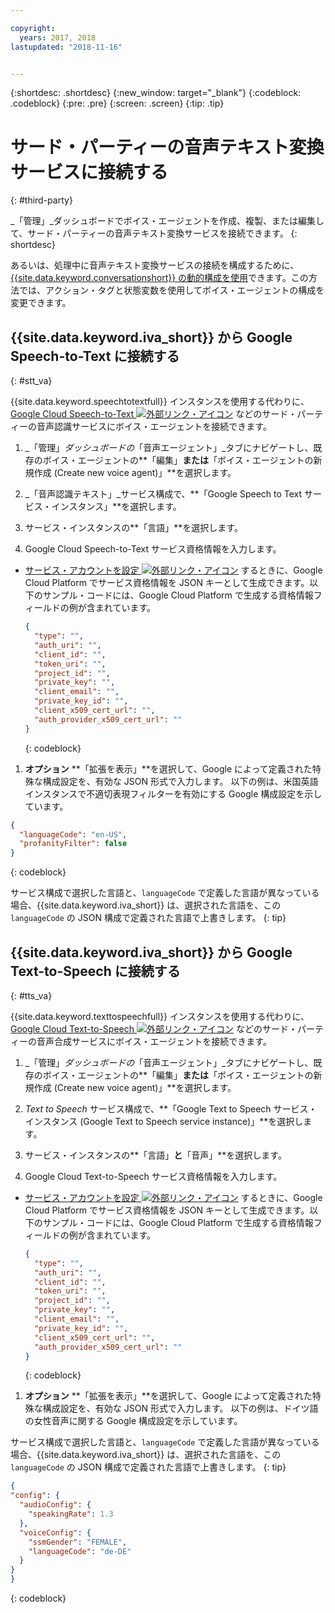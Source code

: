```yaml
---

copyright:
  years: 2017, 2018
lastupdated: "2018-11-16"


---
```


{:shortdesc: .shortdesc}
{:new_window: target="_blank"}
{:codeblock: .codeblock}
{:pre: .pre}
{:screen: .screen}
{:tip: .tip}


# サード・パーティーの音声テキスト変換サービスに接続する
{: #third-party}

_「管理」_ダッシュボードでボイス・エージェントを作成、複製、または編集して、サード・パーティーの音声テキスト変換サービスを接続できます。
{: shortdesc}

あるいは、処理中に音声テキスト変換サービスの接続を構成するために、[{{site.data.keyword.conversationshort}} の動的構成を使用](api_dynamic_config.html)できます。この方法では、アクション・タグと状態変数を使用してボイス・エージェントの構成を変更できます。

## {{site.data.keyword.iva_short}} から Google Speech-to-Text に接続する
{: #stt_va}

{{site.data.keyword.speechtotextfull}} インスタンスを使用する代わりに、[Google Cloud Speech-to-Text ![外部リンク・アイコン](../../icons/launch-glyph.svg "外部リンク・アイコン")](https://cloud.google.com/speech-to-text/) などのサード・パーティーの音声認識サービスにボイス・エージェントを接続できます。

1. _「管理」_ダッシュボードの_「音声エージェント」_タブにナビゲートし、既存のボイス・エージェントの**「編集」**または**「ボイス・エージェントの新規作成 (Create new voice agent)」**を選択します。

1. _「音声認識テキスト」_サービス構成で、**「Google Speech to Text サービス・インスタンス」**を選択します。

1. サービス・インスタンスの**「言語」**を選択します。

1. Google Cloud Speech-to-Text サービス資格情報を入力します。
  * [サービス・アカウントを設定 ![外部リンク・アイコン](../../icons/launch-glyph.svg "外部リンク・アイコン")](https://cloud.google.com/video-intelligence/docs/common/auth#set_up_a_service_account) するときに、Google Cloud Platform でサービス資格情報を JSON キーとして生成できます。以下のサンプル・コードには、Google Cloud Platform で生成する資格情報フィールドの例が含まれています。

    ```json
    {
      "type": "",
      "auth_uri": "",
      "client_id": "",
      "token_uri": "",
      "project_id": "",
      "private_key": "",
      "client_email": "",
      "private_key_id": "",
      "client_x509_cert_url": "",
      "auth_provider_x509_cert_url": ""
    }
    ```
    {: codeblock}

1. **オプション** **「拡張を表示」**を選択して、Google によって定義された特殊な構成設定を、有効な JSON 形式で入力します。
  以下の例は、米国英語インスタンスで不適切表現フィルターを有効にする Google 構成設定を示しています。
  ```json
  {
    "languageCode": "en-US",
    "profanityFilter": false
  }
  ```
  {: codeblock}

  サービス構成で選択した言語と、`languageCode` で定義した言語が異なっている場合、{{site.data.keyword.iva_short}} は、選択された言語を、この `languageCode` の JSON 構成で定義された言語で上書きします。
  {: tip}

## {{site.data.keyword.iva_short}} から Google Text-to-Speech に接続する
{: #tts_va}

{{site.data.keyword.texttospeechfull}} インスタンスを使用する代わりに、[Google Cloud Text-to-Speech ![外部リンク・アイコン](../../icons/launch-glyph.svg "外部リンク・アイコン")](https://cloud.google.com/text-to-speech/) などのサード・パーティーの音声合成サービスにボイス・エージェントを接続できます。

1. _「管理」_ダッシュボードの_「音声エージェント」_タブにナビゲートし、既存のボイス・エージェントの**「編集」**または**「ボイス・エージェントの新規作成 (Create new voice agent)」**を選択します。

1. _Text to Speech_ サービス構成で、**「Google Text to Speech サービス・インスタンス (Google Text to Speech service instance)」**を選択します。

1. サービス・インスタンスの**「言語」**と**「音声」**を選択します。

1. Google Cloud Text-to-Speech サービス資格情報を入力します。
  * [サービス・アカウントを設定 ![外部リンク・アイコン](../../icons/launch-glyph.svg "外部リンク・アイコン")](https://cloud.google.com/video-intelligence/docs/common/auth#set_up_a_service_account) するときに、Google Cloud Platform でサービス資格情報を JSON キーとして生成できます。以下のサンプル・コードには、Google Cloud Platform で生成する資格情報フィールドの例が含まれています。

    ```json
    {
      "type": "",
      "auth_uri": "",
      "client_id": "",
      "token_uri": "",
      "project_id": "",
      "private_key": "",
      "client_email": "",
      "private_key_id": "",
      "client_x509_cert_url": "",
      "auth_provider_x509_cert_url": ""
    }
    ```
    {: codeblock}

1. **オプション** **「拡張を表示」**を選択して、Google によって定義された特殊な構成設定を、有効な JSON 形式で入力します。
  以下の例は、ドイツ語の女性音声に関する Google 構成設定を示しています。

  サービス構成で選択した言語と、`languageCode` で定義した言語が異なっている場合、{{site.data.keyword.iva_short}} は、選択された言語を、この `languageCode` の JSON 構成で定義された言語で上書きします。
  {: tip}

  ```json
  {
  "config": {
    "audioConfig": {
      "speakingRate": 1.3
    },
    "voiceConfig": {
      "ssmGender": "FEMALE",
      "languageCode": "de-DE"
    }
  }
  }
  ```
  {: codeblock}
